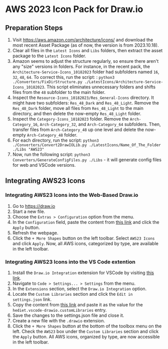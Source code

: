 # AWS 2023 Icon Pack for Draw.io

## Preparation Steps

1. Visit https://aws.amazon.com/architecture/icons/ and download the most recent Asset Package (as of now, the version is from 2023.10.18).
2. Clear all files in the `Latest Icons` and `Libs` folders, then extract the asset package to the `Latest Icons` folder.
3. Amazon seems to adjust the structure regularly, so ensure there aren't any "size" versions in folders. For instance, in the recent pack, the `Architecture-Service-Icons_10182023` folder had subfolders named `16`, `32`, `48`, `64`. To correct this, run the script: : `python3 ./Converters/FixDirStructure.py ./LatestIcons/Architecture-Service-Icons_10182023`. This script eliminates unnecessary folders and shifts files from the `48` subfolder to the main folder.
4. Inspect the `Resource-Icons_10182023/Res_General-Icons` directory. It might have two subfolders: `Res_48_Dark` and `Res_48_Light`. Remove the `Res_48_Dark` folder, move all files from `Res_48_Light` to the main directory, and then delete the now-empty `Res_48_Light` folder.
5. Inspect the `Category-Icons_10182023` folder. Remove the `Arch-Category_16`, `Arch-Category_32`, and `Arch-Category_64` subfolders. Then, transfer files from `Arch-Category_48` up one level and delete the now-empty `Arch-Category_48` folder.
6. For each directory, run the script:  `python3 ./Converters/Convert2DrawIOLib.py ./LatestIcons/Name_Of_The_Folder ./Libs "AWS23"`
7. Now, run the following script: `python3 Converters/GenerateConfigFiles.py ./Libs` - it will generate config files for web and VSCode versions.

## Integrating AWS23 Icons
### Integrating AWS23 Icons into the Web-Based Draw.io

1. Go to https://draw.io
2. Start a new file.
3. Choose the `Extras > Configuration` option from the menu.
4. In the `Configuration` field, paste the content from [this link](https://raw.githubusercontent.com/clearscale/aws23-draw.io/main/Libs/web-config.json) and click the `Apply` button.
5. Refresh the webpage.
6. Click the `+ More Shapes` button on the left toolbar. Select `AWS23 Icons` and click `Apply`. Now, all AWS icons, categorized by type, are available in the left toolbar.

### Integrating AWS23 Icons into the VS Code extention

1. Install the `Draw.io Integration` extension for VSCode by visiting [this link](https://marketplace.visualstudio.com/items?itemName=hediet.vscode-drawio).
2. Navigate to `Code > Settings... > Settings` from the menu.
3. In the `Extensions` section, select the `Draw.io Integration` option.
4. Locate the `Custom Libraries` section and click the `Edit in settings.json` link.
5. Copy the content from [this link](https://raw.githubusercontent.com/clearscale/aws23-draw.io/main/Libs/vscode.json) and paste it as the value for the `hediet.vscode-drawio.customLibraries` entry.
6. Save the changes to the settings.json file and close it.
7. Create a new file with the `.drawio` extension.
8. Click the `+ More Shapes` button at the bottom of the toolbox menu on the left. Check the `AWS23` box under the `Custom Libraries` section and click the `Apply` button. All AWS icons, organized by type, are now accessible in the left toolbar.